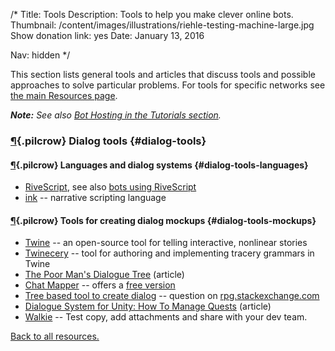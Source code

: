 /*
Title: Tools
Description: Tools to help you make clever online bots.
Thumbnail: /content/images/illustrations/riehle-testing-machine-large.jpg
Show donation link: yes
Date: January 13, 2016

Nav: hidden
*/

This section lists general tools and articles that discuss tools and possible approaches to solve particular problems. For tools for specific networks see [the main Resources page](/resources/#specific-resources).

***Note:** See also [Bot Hosting in the Tutorials section](/tutorials/bot-hosting).*

### [¶](#dialog-tools){.pilcrow} Dialog tools {#dialog-tools}

#### [¶](#dialog-tools-languages){.pilcrow} Languages and dialog systems {#dialog-tools-languages}

- [RiveScript](https://www.rivescript.com/), see also [bots using RiveScript](/tag/bot+rivescript)
- [ink](http://www.inklestudios.com/ink/) -- narrative scripting language

#### [¶](#dialog-tools-mockups){.pilcrow} Tools for creating dialog mockups {#dialog-tools-mockups}

- [Twine](http://twinery.org/) -- an open-source tool for telling interactive, nonlinear stories
- [Twinecery](https://github.com/mrfb/twinecery) -- tool for authoring and implementing tracery grammars in Twine
- [The Poor Man's Dialogue Tree](http://etodd.io/2014/05/16/the-poor-mans-dialogue-tree/) (article)
- [Chat Mapper](http://www.chatmapper.com/features/) -- offers a [free version](http://www.chatmapper.com/pricing/)
- [Tree based tool to create dialog](http://rpg.stackexchange.com/questions/34816/tree-based-tool-to-create-dialog) -- question on [rpg.stackexchange.com](http://rpg.stackexchange.com/)
- [Dialogue System for Unity: How To Manage Quests](http://www.pixelcrushers.com/dialogue_system/manual/html/how_to_manage_quests.html#questCaseStudy) (article)
- [Walkie](https://walkiebot.co/) -- Test copy, add attachments and share with your dev team.

[Back to all resources.](/resources)
